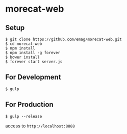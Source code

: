 # morecat-web

## Setup

~~~
$ git clone https://github.com/emag/morecat-web.git
$ cd morecat-web
$ npm install
$ npm install -g forever
$ bower install
$ forever start server.js
~~~

## For Development

~~~
$ gulp
~~~

## For Production

~~~
$ gulp --release
~~~

access to `http://localhost:8888`